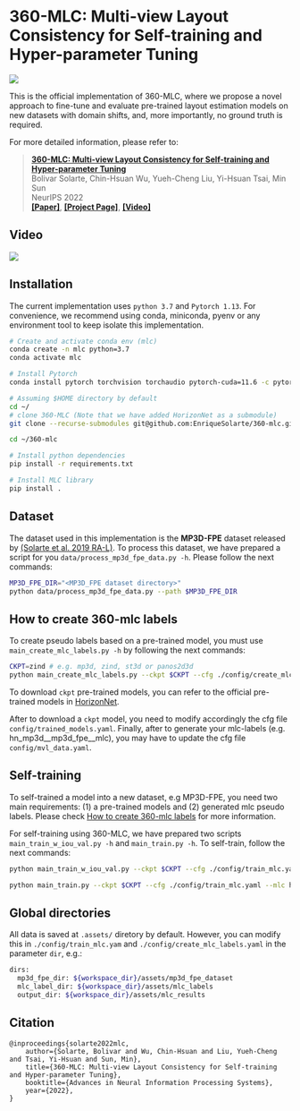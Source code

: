 # 360-MLC: Multi-view Layout Consistency for Self-training and Hyper-parameter Tuning

<!-- ![](https://enriquesolarte.github.io/360-mlc/img/teaser.svg) -->
![](https://user-images.githubusercontent.com/67839539/205412513-39495ba4-2bf6-47d6-90c8-e948fb22576a.png)

This is the official implementation of 360-MLC, where we propose a novel approach to fine-tune and evaluate pre-trained layout estimation models on new datasets with domain shifts, and, more importantly, no ground truth is required.

For more detailed information, please refer to:
> [**360-MLC: Multi-view Layout Consistency for Self-training and Hyper-parameter Tuning**](https://arxiv.org/abs/2210.12935)          
> Bolivar Solarte, Chin-Hsuan Wu, Yueh-Cheng Liu, Yi-Hsuan Tsai, Min Sun       
> NeurIPS 2022            
> [**[Paper]**](https://arxiv.org/abs/2210.12935), [**[Project Page]**](https://enriquesolarte.github.io/360-mlc/), [**[Video]**](https://youtu.be/x4Vt32egsdU) 

## Video
[![](https://user-images.githubusercontent.com/67839539/205503534-5ea1152e-c855-4b1a-90a0-277bb2731815.png)](https://youtu.be/x4Vt32egsdU)

## Installation 

The current implementation uses `python 3.7` and `Pytorch 1.13`. For convenience, we recommend using conda, miniconda, pyenv or any environment tool to keep isolate this implementation. 

```sh
# Create and activate conda env (mlc) 
conda create -n mlc python=3.7 
conda activate mlc 

# Install Pytorch
conda install pytorch torchvision torchaudio pytorch-cuda=11.6 -c pytorch -c nvidia

# Assuming $HOME directory by default
cd ~/
# clone 360-MLC (Note that we have added HorizonNet as a submodule)
git clone --recurse-submodules git@github.com:EnriqueSolarte/360-mlc.git

cd ~/360-mlc

# Install python dependencies
pip install -r requirements.txt

# Install MLC library
pip install .
```

## Dataset

The dataset used in this implementation is the **MP3D-FPE** dataset released by [(Solarte et al. 2019 RA-L)](https://enriquesolarte.github.io/360-dfpe/). 
To process this dataset, we have prepared a script for you `data/process_mp3d_fpe_data.py -h`. Please follow the next commands:

```sh 
MP3D_FPE_DIR="<MP3D_FPE dataset directory>"
python data/process_mp3d_fpe_data.py --path $MP3D_FPE_DIR
```

## How to create 360-mlc labels 

To create pseudo labels based on a pre-trained model, you must use `main_create_mlc_labels.py -h` by following the next commands: 

```sh
CKPT=zind # e.g. mp3d, zind, st3d or panos2d3d
python main_create_mlc_labels.py --ckpt $CKPT --cfg ./config/create_mlc_labels.yaml
```

To download `ckpt` pre-trained models, you can refer to the official pre-trained models in [HorizonNet](https://github.com/sunset1995/HorizonNet/tree/4eff713f8d446c53c479d86b4d06af166b724a74#:~:text=testing%20for%20HorizonNet.-,Pretrained%20Models,-resnet50_rnn__panos2d3d.pth).

After to download a `ckpt` model, you need to modify accordingly the cfg file `config/trained_models.yaml`. Finally, after to generate your mlc-labels (e.g. hn_mp3d__mp3d_fpe__mlc), you may have to update the cfg file `config/mvl_data.yaml`. 


## Self-training

To self-trained a model into a new dataset, e.g MP3D-FPE, you need two main requirements: (1) a pre-trained models and (2) generated mlc pseudo labels. Please check [How to create 360-mlc labels](##How-to-create-360-mlc-labels) for more information.

For self-training using 360-MLC, we have prepared two scripts `main_train_w_iou_val.py -h` and `main_train.py -h`. To self-train, follow the next commands:

```sh
python main_train_w_iou_val.py --ckpt $CKPT --cfg ./config/train_mlc.yaml --mlc hn_${CKPT}__mp3d_fpe__mlc

python main_train.py --ckpt $CKPT --cfg ./config/train_mlc.yaml --mlc hn_${CKPT}__mp3d_fpe__mlc
```
## Global directories
All data is saved at `.assets/` diretory by default. However, you can modify this in `./config/train_mlc.yam` and `./config/create_mlc_labels.yaml` in the parameter `dir`, e.g.:

```sh 
dirs: 
  mp3d_fpe_dir: ${workspace_dir}/assets/mp3d_fpe_dataset
  mlc_label_dir: ${workspace_dir}/assets/mlc_labels
  output_dir: ${workspace_dir}/assets/mlc_results
```







## Citation
> 
    @inproceedings{solarte2022mlc,
        author={Solarte, Bolivar and Wu, Chin-Hsuan and Liu, Yueh-Cheng and Tsai, Yi-Hsuan and Sun, Min},
        title={360-MLC: Multi-view Layout Consistency for Self-training and Hyper-parameter Tuning},
        booktitle={Advances in Neural Information Processing Systems},
        year={2022},
    }